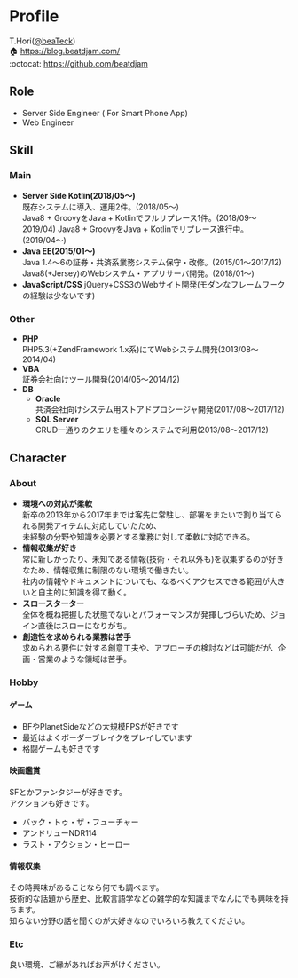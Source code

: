 # Profile
T.Hori([@beaTeck](https://twitter.com/beaTeck))  
:house: https://blog.beatdjam.com/  
:octocat: https://github.com/beatdjam

## Role
* Server Side Engineer ( For Smart Phone App)
* Web Engineer

## Skill
### Main
* **Server Side Kotlin(2018/05〜)**  
既存システムに導入、運用2件。(2018/05〜)    
Java8 + GroovyをJava + Kotlinでフルリプレース1件。(2018/09〜2019/04) 
Java8 + GroovyをJava + Kotlinでリプレース進行中。(2019/04〜)  
* **Java EE(2015/01〜)**  
Java 1.4〜6の証券・共済系業務システム保守・改修。(2015/01〜2017/12)  
Java8(+Jersey)のWebシステム・アプリサーバ開発。(2018/01〜)  
* **JavaScript/CSS**
jQuery+CSS3のWebサイト開発(モダンなフレームワークの経験は少ないです)  

### Other
* **PHP**  
PHP5.3(+ZendFramework 1.x系)にてWebシステム開発(2013/08〜2014/04)
* **VBA**  
証券会社向けツール開発(2014/05〜2014/12)
* **DB**  
  * **Oracle**  
    共済会社向けシステム用ストアドプロシージャ開発(2017/08〜2017/12)
  * **SQL Server**  
    CRUD一通りのクエリを種々のシステムで利用(2013/08〜2017/12)

## Character

### About
* **環境への対応が柔軟**  
新卒の2013年から2017年までは客先に常駐し、部署をまたいで割り当てられる開発アイテムに対応していたため、  
未経験の分野や知識を必要とする業務に対して柔軟に対応できる。
* **情報収集が好き**  
常に新しかったり、未知である情報(技術・それ以外も)を収集するのが好きなため、情報収集に制限のない環境で働きたい。  
社内の情報やドキュメントについても、なるべくアクセスできる範囲が大きいと自主的に知識を得て動く。
* **スロースターター**  
全体を概ね把握した状態でないとパフォーマンスが発揮しづらいため、ジョイン直後はスローになりがち。
* **創造性を求められる業務は苦手**  
求められる要件に対する創意工夫や、アプローチの検討などは可能だが、企画・営業のような領域は苦手。

### Hobby
#### ゲーム
* BFやPlanetSideなどの大規模FPSが好きです
* 最近はよくボーダーブレイクをプレイしています
* 格闘ゲームも好きです

#### 映画鑑賞
SFとかファンタジーが好きです。  
アクションも好きです。  
* バック・トゥ・ザ・フューチャー
* アンドリューNDR114
* ラスト・アクション・ヒーロー

#### 情報収集
その時興味があることなら何でも調べます。  
技術的な話題から歴史、比較言語学などの雑学的な知識までなんにでも興味を持ちます。  
知らない分野の話を聞くのが大好きなのでいろいろ教えてください。  

### Etc
良い環境、ご縁があればお声がけください。
